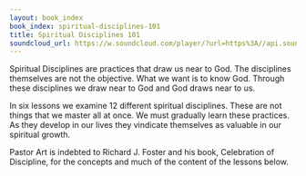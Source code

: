 ```yaml
---
layout: book_index
book_index: spiritual-disciplines-101
title: Spiritual Disciplines 101
soundcloud_url: https://w.soundcloud.com/player/?url=https%3A//api.soundcloud.com/playlists/185714065%3Fsecret_token%3Ds-z4qK4
---
```


Spiritual Disciplines are practices that draw us near to God. The disciplines themselves are not the objective. What we want is to know God. Through these disciplines we draw near to God and God draws near to us.

In six lessons we examine 12 different spiritual disciplines. These are not things that we master all at once. We must gradually learn these practices. As they develop in our lives they vindicate themselves as valuable in our spiritual growth.

Pastor Art is indebted to Richard J. Foster and his book, Celebration of Discipline, for the concepts and much of the content of the lessons below.
